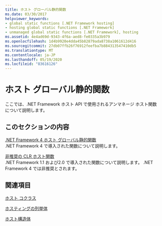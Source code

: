 ```yaml
---
title: ホスト グローバル静的関数
ms.date: 03/30/2017
helpviewer_keywords:
- global static functions [.NET Framework hosting]
- hosting global static functions [.NET Framework]
- unmanaged global static functions [.NET Framework], hosting
ms.assetid: 4e4ad69d-9343-4f6a-aed8-fe0335a3b979
ms.openlocfilehash: 1d4b9920e4dda45b82879ada8738a1061612d416
ms.sourcegitcommit: 27db07ffb26f76912feefba7b884313547410db5
ms.translationtype: MT
ms.contentlocale: ja-JP
ms.lasthandoff: 05/19/2020
ms.locfileid: "83616126"
---
```

# <a name="hosting-global-static-functions"></a>ホスト グローバル静的関数
ここでは、.NET Framework ホスト API で使用されるアンマネージ ホスト関数について説明します。  
  
## <a name="in-this-section"></a>このセクションの内容  
 [.NET Framework 4 ホスト グローバル静的関数](net-framework-4-hosting-global-static-functions.md)  
 .NET Framework 4 で導入された関数について説明します。  
  
 [非推奨の CLR ホスト関数](deprecated-clr-hosting-functions.md)  
 .NET Framework 1.1 および2.0 で導入された関数について説明します。 .NET Framework 4 では非推奨とされます。  
  
## <a name="related-sections"></a>関連項目  
 [ホスト コクラス](hosting-coclasses.md)  
  
 [ホスティングの列挙体](hosting-enumerations.md)  
  
 [ホスト構造体](hosting-structures.md)
